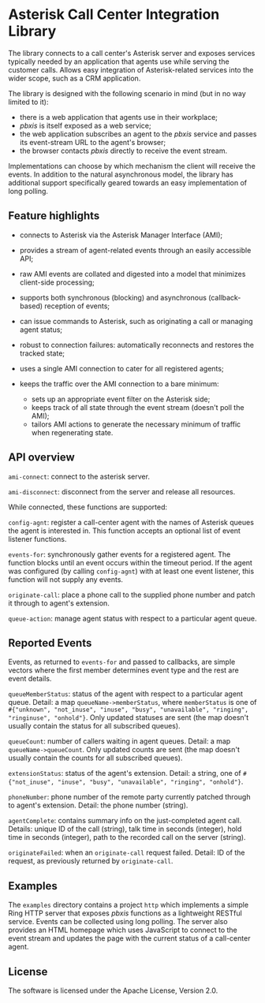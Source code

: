 # Asterisk Call Center Integration Library

The library connects to a call center's Asterisk server and exposes services typically needed by an application that agents use while serving the customer calls. Allows easy integration of Asterisk-related services into the wider scope, such as a CRM application.

The library is designed with the following scenario in mind (but in no way limited to it):

* there is a web application that agents use in their workplace;
* *pbxis* is itself exposed as a web service;
* the web application subscribes an agent to the *pbxis* service and passes its event-stream URL to the agent's browser;
* the browser contacts *pbxis* directly to receive the event stream.

Implementations can choose by which mechanism the client will receive the events. In addition to the natural asynchronous model, the library has additional support specifically geared towards an easy implementation of long polling.

## Feature highlights

* connects to Asterisk via the Asterisk Manager Interface (AMI);

* provides a stream of agent-related events through an easily accessible API;

* raw AMI events are collated and digested into a model that minimizes client-side processing;

* supports both synchronous (blocking) and asynchronous (callback-based) reception of events;

* can issue commands to Asterisk, such as originating a call or managing agent status;

* robust to connection failures: automatically reconnects and restores the tracked state;

* uses a single AMI connection to cater for all registered agents;

* keeps the traffic over the AMI connection to a bare minimum:
  * sets up an appropriate event filter on the Asterisk side;
  * keeps track of all state through the event stream (doesn't poll the AMI);
  * tailors AMI actions to generate the necessary minimum of traffic when regenerating state.

## API overview

`ami-connect`: connect to the asterisk server.

`ami-disconnect`: disconnect from the server and release all resources.

While connected, these functions are supported:

`config-agnt`: register a call-center agent with the names of Asterisk queues the agent is interested in. This function accepts an optional list of event listener functions.

`events-for`: synchronously gather events for a registered agent. The function blocks until an event occurs within the timeout period. If the agent was configured (by calling `config-agnt`) with at least one event listener, this function will not supply any events.

`originate-call`: place a phone call to the supplied phone number and patch it through to agent's extension.

`queue-action`: manage agent status with respect to a particular agent queue.


## Reported Events

Events, as returned to `events-for` and passed to callbacks, are simple vectors where the first member determines event type and the rest are event details.

`queueMemberStatus`: status of the agent with respect to a particular agent queue. Detail: a map `queueName->memberStatus`, where `memberStatus` is one of `#{"unknown", "not_inuse", "inuse", "busy", "unavailable", "ringing", "ringinuse", "onhold"}`. Only updated statuses are sent (the map doesn't usually contain the status for all subscribed queues).

`queueCount`: number of callers waiting in agent queues. Detail: a map `queueName->queueCount`. Only updated counts are sent (the map doesn't usually contain the counts for all subscribed queues).

`extensionStatus`: status of the agent's extension. Detail: a string, one of `#{"not_inuse", "inuse", "busy", "unavailable", "ringing", "onhold"}`.

`phoneNumber`: phone number of the remote party currently patched through to agent's extension. Detail: the phone number (string).

`agentComplete`: contains summary info on the just-completed agent call. Details: unique ID of the call (string), talk time in seconds (integer), hold time in seconds (integer), path to the recorded call on the server (string).

`originateFailed`: when an `originate-call` request failed. Detail: ID of the request, as previously returned by `originate-call`.


## Examples

The `examples` directory contains a project `http` which implements a simple Ring HTTP server that exposes *pbxis* functions as a lightweight RESTful service. Events can be collected using long polling. The server also provides an HTML homepage which uses JavaScript to connect to the event stream and updates the page with the current status of a call-center agent.


## License

The software is licensed under the Apache License, Version 2.0.